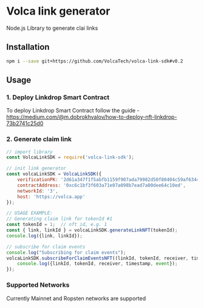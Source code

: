 # Volca link generator
Node.js Library to generate clai links


## Installation
```bash
npm i --save git+https://github.com/VolcaTech/volca-link-sdk#v0.2
```
## Usage
### 1. Deploy Linkdrop Smart Contract
To deploy Linkdrop Smart Contract follow the guide - https://medium.com/@m.dobrokhvalov/how-to-deploy-nft-linkdrop-73b2741c25d0

### 2. Generate claim link
```js
// import library
const VolcaLinkSDK = require('volca-link-sdk');

// init link generator
const volcaLinkSDK = VolcaLinkSDK({
    verificationPK: '2d61a347f1f5abfb1159f907ada79982d50f80404c59af634444bfa417d49bae',
    contractAddress: '0xc6c1bf3f603a71e07a098b7ead7a00dee64c10ed',
    networkId: '3',
    host: 'https://volca.app'
});

// USAGE EXAMPLE:
// Generating claim link for tokenId #1                                                                                                                                              
const tokenId = 1;  // nft id, e.g. 1
const { link, linkId } = volcaLinkSDK.generateLinkNFT(tokenId);
console.log({link, linkId});

// subscribe for claim events
console.log("Subscribing for claim events");
volcaLinkSDK.subscribeForClaimEventsNFT((linkId, tokenId, receiver, timestamp, event) => {
    console.log({linkId, tokenId, receiver, timestamp, event});
});
```
### Supported Networks
Currently Mainnet and Ropsten networks are supported
